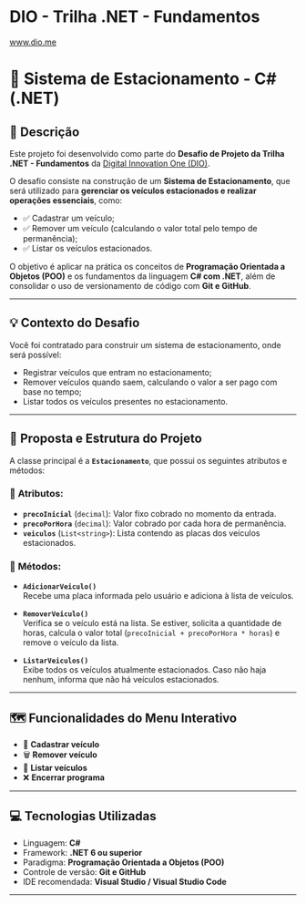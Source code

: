 # DIO - Trilha .NET - Fundamentos
www.dio.me

# 🚗 Sistema de Estacionamento - C# (.NET)

## 📄 Descrição

Este projeto foi desenvolvido como parte do **Desafio de Projeto da Trilha .NET - Fundamentos** da [Digital Innovation One (DIO)](https://www.dio.me/).

O desafio consiste na construção de um **Sistema de Estacionamento**, que será utilizado para **gerenciar os veículos estacionados e realizar operações essenciais**, como:

- ✅ Cadastrar um veículo;
- ✅ Remover um veículo (calculando o valor total pelo tempo de permanência);
- ✅ Listar os veículos estacionados.

O objetivo é aplicar na prática os conceitos de **Programação Orientada a Objetos (POO)** e os fundamentos da linguagem **C# com .NET**, além de consolidar o uso de versionamento de código com **Git e GitHub**.

---

## 💡 Contexto do Desafio

Você foi contratado para construir um sistema de estacionamento, onde será possível:

- Registrar veículos que entram no estacionamento;
- Remover veículos quando saem, calculando o valor a ser pago com base no tempo;
- Listar todos os veículos presentes no estacionamento.

---

## 🔧 Proposta e Estrutura do Projeto

A classe principal é a **`Estacionamento`**, que possui os seguintes atributos e métodos:

### 🔸 **Atributos:**
- **`precoInicial`** (`decimal`): Valor fixo cobrado no momento da entrada.
- **`precoPorHora`** (`decimal`): Valor cobrado por cada hora de permanência.
- **`veiculos`** (`List<string>`): Lista contendo as placas dos veículos estacionados.

### 🔸 **Métodos:**
- **`AdicionarVeiculo()`**  
  Recebe uma placa informada pelo usuário e adiciona à lista de veículos.

- **`RemoverVeiculo()`**  
  Verifica se o veículo está na lista. Se estiver, solicita a quantidade de horas, calcula o valor total (`precoInicial + precoPorHora * horas`) e remove o veículo da lista.

- **`ListarVeiculos()`**  
  Exibe todos os veículos atualmente estacionados. Caso não haja nenhum, informa que não há veículos estacionados.

---

## 🗺️ Funcionalidades do Menu Interativo

- 🚗 **Cadastrar veículo**
- 🗑️ **Remover veículo**
- 📜 **Listar veículos**
- ❌ **Encerrar programa**

---

## 💻 Tecnologias Utilizadas
- Linguagem: **C#**
- Framework: **.NET 6 ou superior**
- Paradigma: **Programação Orientada a Objetos (POO)**
- Controle de versão: **Git e GitHub**
- IDE recomendada: **Visual Studio / Visual Studio Code**

---
